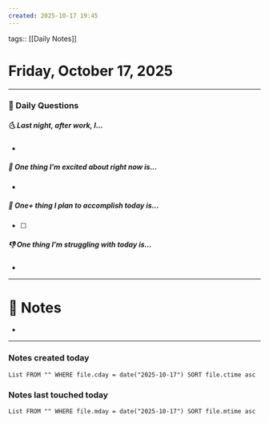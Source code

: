 ```yaml
---
created: 2025-10-17 19:45
---
```

tags:: [[Daily Notes]]

# Friday, October 17, 2025

---
### 📅 Daily Questions
##### 🌜 Last night, after work, I...
- 

##### 🙌 One thing I'm excited about right now is...
- 

##### 🚀 One+ thing I plan to accomplish today is...
- [ ] 

##### 👎 One thing I'm struggling with today is...
- 

---
# 📝 Notes
- 

---
### Notes created today
```dataview
List FROM "" WHERE file.cday = date("2025-10-17") SORT file.ctime asc
```

### Notes last touched today
```dataview
List FROM "" WHERE file.mday = date("2025-10-17") SORT file.mtime asc
```